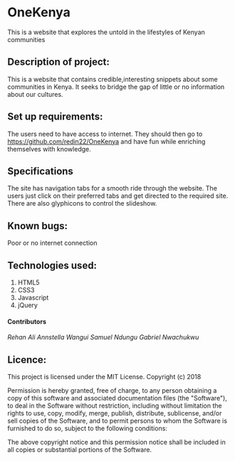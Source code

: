 # OneKenya
This is a website that explores the untold in the lifestyles of Kenyan communities
## Description of project:
This is a website that contains credible,interesting snippets about some communities in Kenya. It seeks to bridge the gap of
little or no information about our cultures.  

## Set up requirements:
The users need to have access to internet. They should then go to https://github.com/redin22/OneKenya and have fun while 
enriching themselves with knowledge.

## Specifications
The site has navigation tabs for a smooth ride through the website. 
The users just click on their preferred tabs and get directed to the required site. 
There are also glyphicons to control the slideshow.

## Known bugs:
Poor or no internet connection

## Technologies used:
1. HTML5
2. CSS3
3. Javascript
4. jQuery

#### Contributors
<em>Rehan Ali</em>
<em>Annstella Wangui</em>
<em>Samuel Ndungu</em>
<em>Gabriel Nwachukwu</em>

## Licence:
This project is licensed under the MIT License.
Copyright (c) 2018 

Permission is hereby granted, free of charge, to any person obtaining a copy of this software and associated documentation 
files (the "Software"), to deal in the Software without restriction, including without limitation the rights to use, copy,
modify, merge, publish, distribute, sublicense, and/or sell copies of the Software, and to permit persons to whom the Software 
is furnished to do so, subject to the following conditions:

The above copyright notice and this permission notice shall be included in all copies or substantial portions of the Software.

